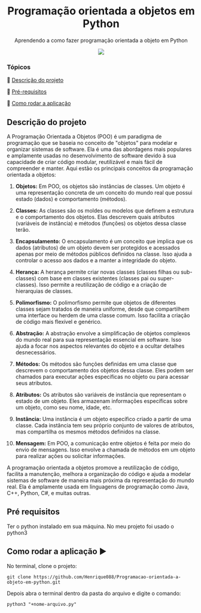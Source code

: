 <h1 align="center">Programação orientada a objetos em Python </h1>
<p align="center">
Aprendendo a como fazer programação orientada a objeto em Python
</p>
<p align="center" >
<img src="http://img.shields.io/static/v1?label=STATUS&message=CONCLUIDO&color=RED&style=for-the-badge"/>
</p>

### Tópicos 

:small_blue_diamond: [Descrição do projeto](#descrição-do-projeto)

:small_blue_diamond: [Pré-requisitos](#pré-requisitos)

:small_blue_diamond: [Como rodar a aplicação](#como-rodar-a-aplicação-arrow_forward)


## Descrição do projeto

A Programação Orientada a Objetos (POO) é um paradigma de programação que se baseia no conceito de "objetos" para modelar e organizar sistemas de software. Ela é uma das abordagens mais populares e amplamente usadas no desenvolvimento de software devido à sua capacidade de criar código modular, reutilizável e mais fácil de compreender e manter. Aqui estão os principais conceitos da programação orientada a objetos:

1. **Objetos:** Em POO, os objetos são instâncias de classes. Um objeto é uma representação concreta de um conceito do mundo real que possui estado (dados) e comportamento (métodos).

2. **Classes:** As classes são os moldes ou modelos que definem a estrutura e o comportamento dos objetos. Elas descrevem quais atributos (variáveis de instância) e métodos (funções) os objetos dessa classe terão.

3. **Encapsulamento:** O encapsulamento é um conceito que implica que os dados (atributos) de um objeto devem ser protegidos e acessados apenas por meio de métodos públicos definidos na classe. Isso ajuda a controlar o acesso aos dados e a manter a integridade do objeto.

4. **Herança:** A herança permite criar novas classes (classes filhas ou sub-classes) com base em classes existentes (classes pai ou super-classes). Isso permite a reutilização de código e a criação de hierarquias de classes.

5. **Polimorfismo:** O polimorfismo permite que objetos de diferentes classes sejam tratados de maneira uniforme, desde que compartilhem uma interface ou herdem de uma classe comum. Isso facilita a criação de código mais flexível e genérico.

6. **Abstração:** A abstração envolve a simplificação de objetos complexos do mundo real para sua representação essencial em software. Isso ajuda a focar nos aspectos relevantes do objeto e a ocultar detalhes desnecessários.

7. **Métodos:** Os métodos são funções definidas em uma classe que descrevem o comportamento dos objetos dessa classe. Eles podem ser chamados para executar ações específicas no objeto ou para acessar seus atributos.

8. **Atributos:** Os atributos são variáveis de instância que representam o estado de um objeto. Eles armazenam informações específicas sobre um objeto, como seu nome, idade, etc.

9. **Instância:** Uma instância é um objeto específico criado a partir de uma classe. Cada instância tem seu próprio conjunto de valores de atributos, mas compartilha os mesmos métodos definidos na classe.

10. **Mensagem:** Em POO, a comunicação entre objetos é feita por meio do envio de mensagens. Isso envolve a chamada de métodos em um objeto para realizar ações ou solicitar informações.

A programação orientada a objetos promove a reutilização de código, facilita a manutenção, melhora a organização do código e ajuda a modelar sistemas de software de maneira mais próxima da representação do mundo real. Ela é amplamente usada em linguagens de programação como Java, C++, Python, C#, e muitas outras.

## Pré requisitos

Ter o python instalado em sua máquina. No meu projeto foi usado o python3

## Como rodar a aplicação :arrow_forward:

No terminal, clone o projeto: 

```
git clone https://github.com/Henrique088/Programacao-orientada-a-objeto-em-python.git
```

Depois abra o terminal dentro da pasta do arquivo e digite o comando: 

```
python3 "+nome-arquivo.py"

```
